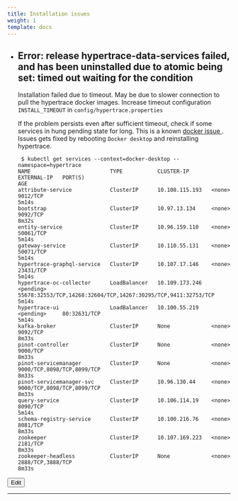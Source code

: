 ```yaml
---
title: Installation issues
weight: 1
template: docs
---
```


- ## Error: release hypertrace-data-services failed, and has been uninstalled due to atomic being set: timed out waiting for the condition
    Installation failed due to timeout. May be due to slower connection to pull the hypertrace docker images. Increase timeout configuration `INSTALL_TIMEOUT` in `config/hypertrace.properties`
    
    If the problem persists even after sufficient timeout, check if some services in hung pending state for long. 
    This is a known [ docker issue ](https://github.com/docker/for-mac/issues/2990).
    Issues gets fixed by rebooting `Docker desktop` and reinstalling hypertrace.
    ```shell script
     $ kubectl get services --context=docker-desktop --namespace=hypertrace
    NAME                         TYPE           CLUSTER-IP       EXTERNAL-IP   PORT(S)                                                          AGE
    attribute-service            ClusterIP      10.108.115.193   <none>        9012/TCP                                                         5m14s
    bootstrap                    ClusterIP      10.97.13.134     <none>        9092/TCP                                                         8m32s
    entity-service               ClusterIP      10.96.159.110    <none>        50061/TCP                                                        5m14s
    gateway-service              ClusterIP      10.110.55.131    <none>        50071/TCP                                                        5m14s
    hypertrace-graphql-service   ClusterIP      10.107.17.146    <none>        23431/TCP                                                        5m14s
    hypertrace-oc-collector      LoadBalancer   10.109.173.246   <pending>     55678:32553/TCP,14268:32604/TCP,14267:30295/TCP,9411:32753/TCP   5m14s
    hypertrace-ui                LoadBalancer   10.100.55.219    <pending>     80:32631/TCP                                                     5m14s
    kafka-broker                 ClusterIP      None             <none>        9092/TCP                                                         8m33s
    pinot-controller             ClusterIP      None             <none>        9000/TCP                                                         8m33s
    pinot-servicemanager         ClusterIP      None             <none>        9000/TCP,8098/TCP,8099/TCP                                       8m33s
    pinot-servicemanager-svc     ClusterIP      10.96.130.44     <none>        9000/TCP,8098/TCP,8099/TCP                                       8m33s
    query-service                ClusterIP      10.106.114.19    <none>        8090/TCP                                                         5m14s
    schema-registry-service      ClusterIP      10.100.216.76    <none>        8081/TCP                                                         8m33s
    zookeeper                    ClusterIP      10.107.169.223   <none>        2181/TCP                                                         8m33s
    zookeeper-headless           ClusterIP      None             <none>        2888/TCP,3888/TCP                                                8m33s
    ```

<a href="https://github.com/hypertrace/hypertrace-docs-website/tree/master/src/pages/docs/troubleshooting/installation.md">
<button type="button">Edit</button></a>

***
